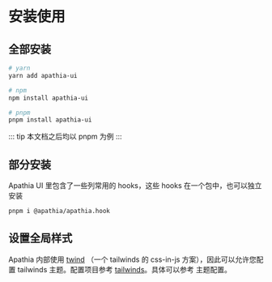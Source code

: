 # 安装使用

## 全部安装

```bash
# yarn
yarn add apathia-ui

# npm
npm install apathia-ui

# pnpm
pnpm install apathia-ui

```

::: tip
本文档之后均以 pnpm 为例
:::

## 部分安装

Apathia UI 里包含了一些列常用的 hooks，这些 hooks 在一个包中，也可以独立安装

```bash
pnpm i @apathia/apathia.hook
```

## 设置全局样式

Apathia 内部使用 [twind](https://github.com/tw-in-js/twind) （一个 tailwinds 的 css-in-js 方案），因此可以允许您配置 tailwinds 主题。配置项目参考 [tailwinds]()。具体可以参考 主题配置。

